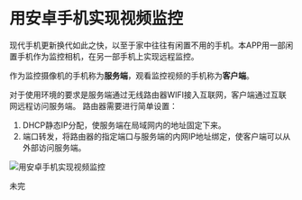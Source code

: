 # **用安卓手机实现视频监控**
现代手机更新换代如此之快，以至于家中往往有闲置不用的手机。本APP用一部闲置手机作为监控相机，在另一部手机上实现远程监控。

作为监控摄像机的手机称为**服务端**，观看监控视频的手机称为**客户端**。

对于使用环境的要求是服务端通过无线路由器WIFI接入互联网，客户端通过互联网远程访问服务端。
路由器需要进行简单设置：
1. DHCP静态IP分配，使服务端在局域网内的地址固定下来。
2. 端口转发，将路由器的指定端口与服务端的内网IP地址绑定，使客户端可以从外部访问服务端。

![用安卓手机实现视频监控]()

未完
